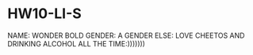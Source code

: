 # HW10-LI-S
NAME: WONDER BOLD
GENDER: A GENDER
ELSE: LOVE CHEETOS AND DRINKING ALCOHOL ALL THE TIME:)))))))
